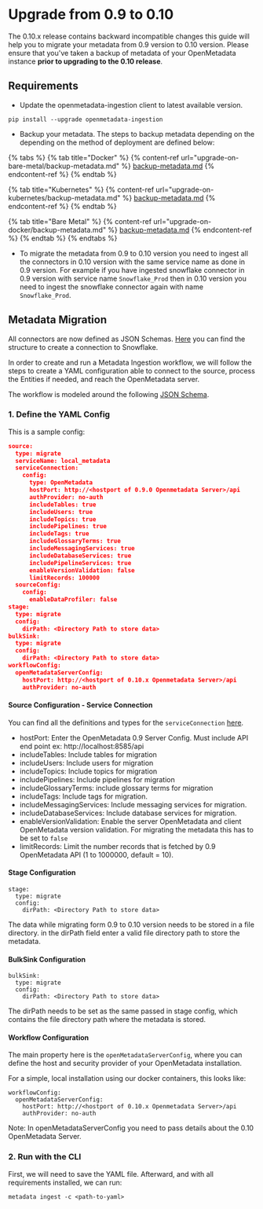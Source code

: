 # Upgrade from 0.9 to 0.10

The 0.10.x release contains backward incompatible changes this guide will help you to migrate your metadata from 0.9 version to 0.10 version. Please ensure that you've taken a backup of metadata of your OpenMetadata instance **prior to upgrading to the 0.10 release**.

## Requirements

* Update the openmetadata-ingestion client to latest available version.

```
pip install --upgrade openmetadata-ingestion
```

* Backup your metadata. The steps to backup metadata depending on the depending on the method of deployment are defined below:

{% tabs %}
{% tab title="Docker" %}
{% content-ref url="upgrade-on-bare-metal/backup-metadata.md" %}
[backup-metadata.md](upgrade-on-bare-metal/backup-metadata.md)
{% endcontent-ref %}
{% endtab %}

{% tab title="Kubernetes" %}
{% content-ref url="upgrade-on-kubernetes/backup-metadata.md" %}
[backup-metadata.md](upgrade-on-kubernetes/backup-metadata.md)
{% endcontent-ref %}
{% endtab %}

{% tab title="Bare Metal" %}
{% content-ref url="upgrade-on-docker/backup-metadata.md" %}
[backup-metadata.md](upgrade-on-docker/backup-metadata.md)
{% endcontent-ref %}
{% endtab %}
{% endtabs %}

* To migrate the metadata from 0.9 to 0.10 version you need to ingest all the connectors in 0.10 version with the same service name as done in 0.9 version. For example if you have ingested snowflake connector in 0.9 version with service name `Snowflake_Prod` then in 0.10 version you need to ingest the snowflake connector again with name `Snowflake_Prod`.

## Metadata Migration <a href="#requirements" id="requirements"></a>

All connectors are now defined as JSON Schemas. [Here](https://github.com/open-metadata/OpenMetadata/blob/main/catalog-rest-service/src/main/resources/json/schema/entity/services/connections/metadata/openMetadataConnection.json) you can find the structure to create a connection to Snowflake.

In order to create and run a Metadata Ingestion workflow, we will follow the steps to create a YAML configuration able to connect to the source, process the Entities if needed, and reach the OpenMetadata server.

The workflow is modeled around the following [JSON Schema](https://github.com/open-metadata/OpenMetadata/blob/main/catalog-rest-service/src/main/resources/json/schema/metadataIngestion/workflow.json).

### 1. Define the YAML Config

This is a sample config:

```json
source:
  type: migrate
  serviceName: local_metadata
  serviceConnection:
    config:
      type: OpenMetadata
      hostPort: http://<hostport of 0.9.0 Openmetadata Server>/api
      authProvider: no-auth
      includeTables: true
      includeUsers: true
      includeTopics: true
      includePipelines: true
      includeTags: true
      includeGlossaryTerms: true
      includeMessagingServices: true
      includeDatabaseServices: true
      includePipelineServices: true
      enableVersionValidation: false
      limitRecords: 100000
  sourceConfig:
    config:
      enableDataProfiler: false
stage:
  type: migrate
  config:
    dirPath: <Directory Path to store data>
bulkSink:
  type: migrate
  config:
    dirPath: <Directory Path to store data>
workflowConfig:
  openMetadataServerConfig:
    hostPort: http://<hostport of 0.10.x Openmetadata Server>/api
    authProvider: no-auth
```

#### Source Configuration - Service Connection

You can find all the definitions and types for the `serviceConnection` [here](https://github.com/open-metadata/OpenMetadata/blob/main/catalog-rest-service/src/main/resources/json/schema/entity/services/connections/database/clickhouseConnection.json).

* hostPort: Enter the OpenMetadata 0.9 Server Config. Must include API end point ex: http://localhost:8585/api
* includeTables: Include tables for migration
* includeUsers: Include users for migration
* includeTopics: Include topics for migration
* includePipelines: Include pipelines for migration
* includeGlossaryTerms: include glossary terms for migration
* includeTags: Include tags for migration.
* includeMessagingServices: Include messaging services for migration.
* includeDatabaseServices: Include database services for migration.
* enableVersionValidation: Enable the server OpenMetadata and client OpenMetadata version validation. For migrating the metadata this has to be set to `false`
* limitRecords: Limit the number records that is fetched by 0.9 OpenMetadata API (1 to 1000000, default = 10).

#### Stage Configuration

```
stage:
  type: migrate
  config:
    dirPath: <Directory Path to store data>
```

The data while migrating form 0.9 to 0.10 version needs to be stored in a file directory. in the dirPath field enter a valid file directory path to store the metadata.&#x20;

#### BulkSink Configuration

```
bulkSink:
  type: migrate
  config:
    dirPath: <Directory Path to store data>
```

The dirPath needs to be set as the same passed in stage config, which contains the file directory path where the metadata is stored.

#### Workflow Configuration

The main property here is the `openMetadataServerConfig`, where you can define the host and security provider of your OpenMetadata installation.

For a simple, local installation using our docker containers, this looks like:

```
workflowConfig:
  openMetadataServerConfig:
    hostPort: http://<hostport of 0.10.x Openmetadata Server>/api
    authProvider: no-auth
```

Note: In openMetadataServerConfig you need to pass details about the 0.10 OpenMetadata Server.

### 2. Run with the CLI

First, we will need to save the YAML file. Afterward, and with all requirements installed, we can run:

```
metadata ingest -c <path-to-yaml>
```
